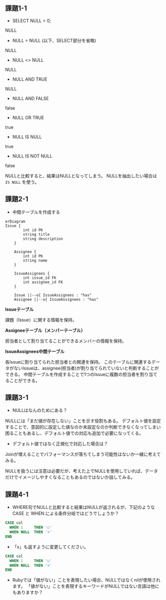 ## 課題1-1

- SELECT NULL = 0;

NULL

- NULL = NULL (以下、SELECT部分を省略)

NULL

- NULL <> NULL

NULL

- NULL AND TRUE

NULL

- NULL AND FALSE

false

- NULL OR TRUE

true

- NULL IS NULL

true

- NULL IS NOT NULL

false

NULLと比較すると、結果はNULLとなってしまう。
NULLを抽出したい場合は `IS NULL` を使う。

## 課題2-1

- 中間テーブルを作成する

```mermaid
erDiagram
Issue {
        int id PK
        string title
        string description
    }

    Assignee {
        int id PK
        string name
    }

    IssueAssignees {
        int issue_id FK
        int assignee_id FK
    }

    Issue ||--o{ IssueAssignees : "has"
    Assignee ||--o{ IssueAssignees : "has"
```

**Issueテーブル**

課題（Issue）に関する情報を保持。

**Assigneeテーブル（メンバーテーブル）**

担当者として割り当てることができるメンバーの情報を保持。

**IssueAssignees中間テーブル**

各Issueに割り当てられた担当者との関連を保持。
このテーブルに関連するデータがないIssueは、assignee(担当者)が割り当てられていないと判断することができる。
中間テーブルを作成することで1つのIssueに複数の担当者を割り当てることができる。

## 課題3-1

- NULLはなんのためにある？

NULLには「まだ値が存在しない」ことを示す役割もある。
デフォルト値を設定することで、意図的に設定した値なのか未設定なのか判断できなくなってしまい困ることもあるし、デフォルト値での対応も追加で必要になってくる。

- デフォルト値ではなく正規化で対応した場合は？

Joinが増えることでパフォーマンスが落ちてしまう可能性はないか一緒に考えてみる。

NULLを扱うには注意は必要だが、考えた上でNULLを使用していれば、データだけでイメージしやすくなることもあるのではないか話してみる。

## 課題4-1

- WHERE句でNULLと比較すると結果はNULLが返されるが、下記のような CASE と WHEN による条件分岐ではどうでしょうか？

```sql
CASE col
  WHEN 1     THEN '○'
  WHEN NULL  THEN '×'
END
```

- 「x」も返すように変更してください。

```sql
CASE col
  WHEN 1     THEN '○'
  WHEN NULL  THEN '×'
END
```

- Rubyでは「値がない」ことを表現したい場合、NULLではなくnilが使用されます。
「値がない」ことを表現するキーワードがNULLではない言語は他にもありますか？
